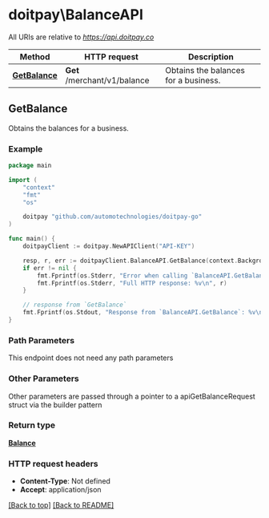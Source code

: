 # doitpay\BalanceAPI

All URIs are relative to *https://api.doitpay.co*

Method | HTTP request | Description
------------- | ------------- | -------------
[**GetBalance**](BalanceAPI.md#GetBalance) | **Get** /merchant/v1/balance | Obtains the balances for a business.



## GetBalance

Obtains the balances for a business.



### Example

```go
package main

import (
    "context"
    "fmt"
    "os"

    doitpay "github.com/automotechnologies/doitpay-go"
)

func main() {
    doitpayClient := doitpay.NewAPIClient("API-KEY")

    resp, r, err := doitpayClient.BalanceAPI.GetBalance(context.Background()).Execute()
    if err != nil {
        fmt.Fprintf(os.Stderr, "Error when calling `BalanceAPI.GetBalance``: %v\n", err)
        fmt.Fprintf(os.Stderr, "Full HTTP response: %v\n", r)
    }

    // response from `GetBalance`
    fmt.Fprintf(os.Stdout, "Response from `BalanceAPI.GetBalance`: %v\n", resp)
}
```

### Path Parameters

This endpoint does not need any path parameters

### Other Parameters

Other parameters are passed through a pointer to a apiGetBalanceRequest struct via the builder pattern

### Return type

[**Balance**](InternalWebControllersMerchantApiv1BalanceStandardResponse.md)

### HTTP request headers

- **Content-Type**: Not defined
- **Accept**: application/json

[[Back to top]](#) 
[[Back to README]](../../README.md)

